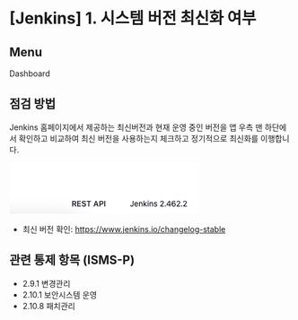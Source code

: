 # [Jenkins] 1. 시스템 버전 최신화 여부

## Menu 
Dashboard

## 점검 방법 
Jenkins 홈페이지에서 제공하는 최신버전과 현재 운영 중인 버전을 앱 우측 맨 하단에서 확인하고 비교하여 최신 버전을 사용하는지 체크하고 정기적으로 최신화를 이행합니다. 

![Dashboard](images/dashboard.png)

- 최신 버전 확인: https://www.jenkins.io/changelog-stable

## 관련 통제 항목 (ISMS-P)
- 2.9.1 변경관리
- 2.10.1 보안시스템 운영
- 2.10.8 패치관리